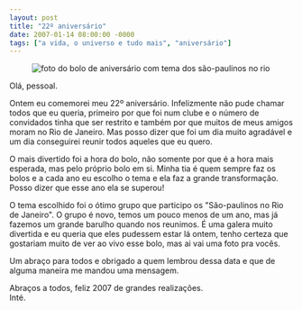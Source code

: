 ```yaml
---
layout: post
title: "22º aniversário"
date: 2007-01-14 08:00:00 -0000
tags: ["a vida, o universo e tudo mais", "aniversário"]
---
```

<figure class="gallery">
    <img src="{{ site.baseurl }}/assets/fotos/2007/01/DSC02825.JPG" alt="foto do bolo de aniversário com tema dos são-paulinos no rio" title="foto do bolo de aniversário com tema dos são-paulinos no rio">
</figure>
Olá, pessoal.

Ontem eu comemorei meu 22º aniversário. Infelizmente não pude chamar todos que eu queria, primeiro por que foi num clube e o número de convidados tinha que ser restrito e também por que muitos de meus amigos moram no Rio de Janeiro. Mas posso dizer que foi um dia muito agradável e um dia conseguirei reunir todos aqueles que eu quero.

O mais divertido foi a hora do bolo, não somente por que é a hora mais esperada, mas pelo próprio bolo em si. Minha tia é quem sempre faz os bolos e a cada ano eu escolho o tema e ela faz a grande transformação. Posso dizer que esse ano ela se superou!

O tema escolhido foi o ótimo grupo que participo os "São-paulinos no Rio de Janeiro". O grupo é novo, temos um pouco menos de um ano, mas já fazemos um grande barulho quando nos reunimos. É uma galera muito divertida e eu queria que eles pudessem estar lá ontem, tenho certeza que gostariam muito de ver ao vivo esse bolo, mas ai vai uma foto pra vocês.

Um abraço para todos e obrigado a quem lembrou dessa data e que de alguma maneira me mandou uma mensagem.

Abraços a todos, feliz 2007 de grandes realizações.  
Inté.